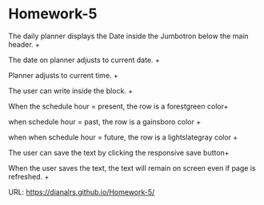 # Homework-5


The daily planner displays the Date inside the Jumbotron below the main header. +

The date on planner adjusts to current date. +

Planner adjusts to current time. +

The user can write inside the block. +

When the schedule hour = present, the row is a forestgreen color+

when schedule hour = past, the row is a gainsboro color +

when when schedule hour = future, the row is a lightslategray color +

The user can save the text by clicking the responsive save button+ 

When the user saves the text, the text will remain on screen even if page is refreshed. +


URL: https://dianalrs.github.io/Homework-5/

